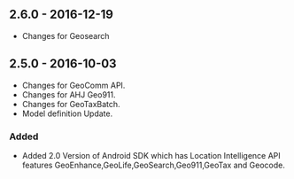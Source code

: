 ## 2.6.0 - 2016-12-19
- Changes for Geosearch

## 2.5.0 - 2016-10-03
- Changes for GeoComm API.
- Changes for AHJ Geo911.
- Changes for GeoTaxBatch.
- Model definition Update.
### Added
- Added 2.0 Version of Android SDK which has Location Intelligence API features GeoEnhance,GeoLife,GeoSearch,Geo911,GeoTax and Geocode.
